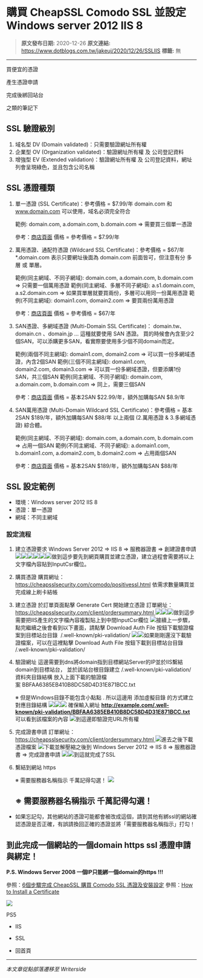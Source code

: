 # 購買 CheapSSL Comodo SSL 並設定 Windows server 2012 IIS 8

> **原文發布日期:** 2020-12-26
> **原文連結:** https://www.dotblogs.com.tw/jakeuj/2020/12/26/SSLIIS
> **標籤:** 無

---

買便宜的憑證

產生憑證申請

完成後綁回站台

之類的筆記下

## SSL 驗證級別

1. 域名型 DV (Domain validated)：只需要驗證網址所有權
2. 企業型 OV (Organization validated)：驗證網址所有權 及 公司登記資料
3. 增強型 EV (Extended validation)：驗證網址所有權 及 公司登記資料，網址列會呈現綠色，並且包含公司名稱

## SSL 憑證種類

1. 單一憑證 (SSL Certificate)：參考價格 = $7.99/年
   domain.com 和 www.domain.com 可以使用，域名必須完全符合

   範例: domain.com, a.domain.com, b.domain.com => 需要買三個單一憑證

   參考：[商店頁面](https://cheapsslsecurity.com/comodo/positivessl.html) 價格 = 參考價格 = $7.99/年
2. 萬用憑證、通配符憑證 (Wildcard SSL Certificate)：參考價格 = $67/年
   \*.domain.com 表示只要網址後面為 domain.com 前面皆可，但注意有分 多層 或 單層。

   範例(同主網域、不同子網域): domain.com, a.domain.com, b.domain.com => 只需要一個萬用憑證
   範例(同主網域、多層不同子網域): a.s1.domain.com, a.s2.domain.com => 如果買單層就要買兩份，多層可以用同一份萬用憑證
   範例(不同主網域): domain1.com, domain2.com => 要買兩份萬用憑證

   參考：[商店頁面](https://cheapsslsecurity.com/comodo/positivessl-wildcard.html) 價格 = 參考價格 = $67/年
3. SAN憑證、多網域憑證 (Multi-Domain SSL Certificate)：
   domain.tw、domain.cn 、domain.jp ... 這種就要使用 SAN 憑證。
   買的時候會內含至少2個SAN，可以添購更多SAN，看實際要使用多少個不同domain而定。

   範例(兩個不同主網域): domain1.com, domain2.com => 可以買一份多網域憑證，內含2個SAN
   範例(三個不同主網域): domain1.com, domain2.com, domain3.com => 可以買一份多網域憑證，但要添購1份SAN，共三個SAN
   範例(同主網域、不同子網域): domain.com, a.domain.com, b.domain.com => 同上，需要三個SAN

   參考：[商店頁面](https://cheapsslsecurity.com/comodo/positive-multi-domainssl.html) 價格 = 基本2SAN $22.99/年，額外加購每SAN $8.9/年
4. SAN萬用憑證 (Multi-Domain Wildcard SSL Certificate)：參考價格 = 基本2SAN $189/年，額外加購每SAN $88/年
   以上兩個 (2.萬用憑證 & 3.多網域憑證) 綜合體。

   範例(同主網域、不同子網域): domain.com, a.domain.com, b.domain.com => 占用一個SAN
   範例(不同主網域、不同子網域): a.domain1.com, b.domain1.com, a.domain2.com, b.domain2.com => 占用兩個SAN

   參考：[商店頁面](https://cheapsslsecurity.com/comodo/positivemultidomain-wildcardssl.html) 價格 = 基本2SAN $189/年，額外加購每SAN $88/年

## SSL 設定範例

* 環境：Windows server 2012 IIS 8
* 憑證：單一憑證
* 網域：不同主網域

### 設定流程

1. 建立憑證要求
   Windows Server 2012 => IIS 8 => 服務器證書 => 創建證書申請
   ![](https://dotblogsfile.blob.core.windows.net/user/jakeuj/9f823204-e6ce-4ff8-b15e-bd886efc4f59/1608988876.png)![](https://dotblogsfile.blob.core.windows.net/user/jakeuj/9f823204-e6ce-4ff8-b15e-bd886efc4f59/1608988886.png)![](https://dotblogsfile.blob.core.windows.net/user/jakeuj/9f823204-e6ce-4ff8-b15e-bd886efc4f59/1608991145.png)![](https://dotblogsfile.blob.core.windows.net/user/jakeuj/9f823204-e6ce-4ff8-b15e-bd886efc4f59/1608988902.png)![](https://dotblogsfile.blob.core.windows.net/user/jakeuj/9f823204-e6ce-4ff8-b15e-bd886efc4f59/1608988909.png)![](https://dotblogsfile.blob.core.windows.net/user/jakeuj/9f823204-e6ce-4ff8-b15e-bd886efc4f59/1608988916.png)做到這步要先到網頁購買並建立憑證，建立過程會需要將以上文字檔內容貼到InputCsr欄位。​
2. 購買憑證
   購買網址：<https://cheapsslsecurity.com/comodo/positivessl.html>
   依需求數量購買並完成線上刷卡結帳
3. 建立憑證
   於訂單頁面點擊 Generate Cert 開始建立憑證
   訂單網址：[https://cheapsslsecurity.com/client/ordersummary.html
   ![](https://dotblogsfile.blob.core.windows.net/user/jakeuj/9f823204-e6ce-4ff8-b15e-bd886efc4f59/1608986491.png)![](https://dotblogsfile.blob.core.windows.net/user/jakeuj/9f823204-e6ce-4ff8-b15e-bd886efc4f59/1608986497.png)![](https://dotblogsfile.blob.core.windows.net/user/jakeuj/9f823204-e6ce-4ff8-b15e-bd886efc4f59/1608986507.png)](https://cheapsslsecurity.com/client/ordersummary.html)做到這步需要把IIS產生的文字檔內容複製貼上到中間InputCsr欄位
   ![](https://dotblogsfile.blob.core.windows.net/user/jakeuj/9f823204-e6ce-4ff8-b15e-bd886efc4f59/1608989085.png)接續上一步驟，點完繼續之後會看到以下畫面，請點擊 Download Auth File 按鈕下載驗證檔案到目標站台目錄  /.well-known/pki-validation/
   ![](https://dotblogsfile.blob.core.windows.net/user/jakeuj/9f823204-e6ce-4ff8-b15e-bd886efc4f59/1608990910.png)![](https://dotblogsfile.blob.core.windows.net/user/jakeuj/9f823204-e6ce-4ff8-b15e-bd886efc4f59/1608991529.png)如果剛剛還沒下載驗證檔案，可以在這裡點擊 Download Auth File 按鈕下載到目標站台目錄  /.well-known/pki-validation/
4. 驗證網址
   這邊需要到dns將domain指到目標網站Server的IP並於IIS繫結domain到目標站台​，
   並於該站台根目錄建立 /.well-known/pki-validation/ 資料夾目錄結構
   放入上面下載的驗證檔案 BBFAA6385EB410B8DC58D4D31E871BCC.txt

   ※ 但是Windows目錄不能包含小點點 .
   所以這邊用 添加虛擬目錄 的方式建立對應目錄結構
   ![](https://dotblogsfile.blob.core.windows.net/user/jakeuj/9f823204-e6ce-4ff8-b15e-bd886efc4f59/1608990221.png)![](https://dotblogsfile.blob.core.windows.net/user/jakeuj/9f823204-e6ce-4ff8-b15e-bd886efc4f59/1608989944.png)![](https://dotblogsfile.blob.core.windows.net/user/jakeuj/9f823204-e6ce-4ff8-b15e-bd886efc4f59/1608990206.png)
   確保輸入網址 **http://example.com/.well-known/pki-validation/BBFAA6385EB410B8DC58D4D31E871BCC.txt**
   可以看到該檔案的內容
   ![](https://dotblogsfile.blob.core.windows.net/user/jakeuj/9f823204-e6ce-4ff8-b15e-bd886efc4f59/1608990303.png)到這邊即驗證完URL所有權
5. 完成證書申請
   訂單網址：[https://cheapsslsecurity.com/client/ordersummary.html
   ![](https://dotblogsfile.blob.core.windows.net/user/jakeuj/9f823204-e6ce-4ff8-b15e-bd886efc4f59/1608991862.png)](https://cheapsslsecurity.com/client/ordersummary.html)進去之後下載憑證檔案
   ![](https://dotblogsfile.blob.core.windows.net/user/jakeuj/9f823204-e6ce-4ff8-b15e-bd886efc4f59/1608992232.png)下載並解壓縮之後到 Windows Server 2012 => IIS 8 => 服務器證書 => 完成證書申請
   ![](https://dotblogsfile.blob.core.windows.net/user/jakeuj/9f823204-e6ce-4ff8-b15e-bd886efc4f59/1608992688.png)![](https://dotblogsfile.blob.core.windows.net/user/jakeuj/9f823204-e6ce-4ff8-b15e-bd886efc4f59/1608992765.png)到這就完成了SSL
6. 繫結到網站 https

   ※ 需要服務器名稱指示 千萬記得勾選！
   ![](https://dotblogsfile.blob.core.windows.net/user/jakeuj/9f823204-e6ce-4ff8-b15e-bd886efc4f59/1608993181.png)

   ## ※ 需要服務器名稱指示 千萬記得勾選！

* 如果忘記勾，其他網站的憑證可能都會被改成這個，請到其他有綁ssl的網站確認憑證是否正確，有誤請換回正確的憑證並將「需要服務器名稱指示」打勾！

## **到此完成一個網站的一個domain https ssl 憑證申請與綁定！**

**P.S. Windows Server 2008 一個IP只能綁一個domain的https !!!**

參照：[6個步驟完成 CheapSSL 購買 Comodo SSL 憑證及安裝設定](https://cootag.com/Topic/51621-Buy-Cheap-SSL.html)
參照：[How to Install a Certificate](https://knowledge.cheapsslsecurity.com/support/solutions/articles/22000202334-microsoft-iis-8)

![](https://card.psnprofiles.com/1/jakeuj.png)

PS5

* IIS
* SSL

* 回首頁

---

*本文章從點部落遷移至 Writerside*
